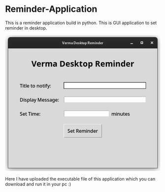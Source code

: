 # Reminder-Application
This is a reminder application build in python. This is GUI application to set reminder in desktop.  

<img src="Reminder%20Application/Screenshot%20from%202022-07-03%2022-52-13.png" margin="auto"> 

Here I have uploaded the executable file of this application which you can download and run it in your pc :)
